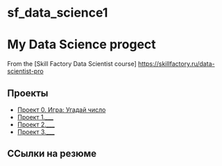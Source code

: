 # sf_data_science1
# My Data Science progect
From the [Skill Factory Data Scientist course] https://skillfactory.ru/data-scientist-pro
## Проекты
* [Проект 0. Игра: Угадай число](https://github.com/NovikovaEA/sf_data_science1/tree/main/progect_0)
* [Проект 1.___](___)
* [Проект 2.___](___)
* [Проект 3.___](___)
## ССылки на резюме